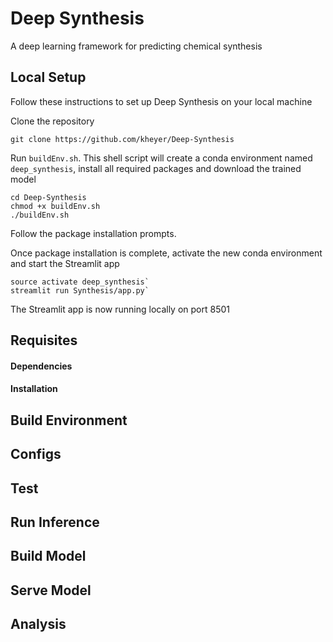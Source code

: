 # Deep Synthesis
A deep learning framework for predicting chemical synthesis

## Local Setup

Follow these instructions to set up Deep Synthesis on your local machine

Clone the repository

    git clone https://github.com/kheyer/Deep-Synthesis

Run `buildEnv.sh`. This shell script will create a conda environment named `deep_synthesis`, install all required packages and download the trained model

    cd Deep-Synthesis
    chmod +x buildEnv.sh
    ./buildEnv.sh

Follow the package installation prompts.

Once package installation is complete, activate the new conda environment and start the Streamlit app

    source activate deep_synthesis`
    streamlit run Synthesis/app.py`

The Streamlit app is now running locally on port 8501

## Requisites

#### Dependencies

#### Installation

## Build Environment

## Configs

## Test

## Run Inference

## Build Model

## Serve Model

## Analysis

